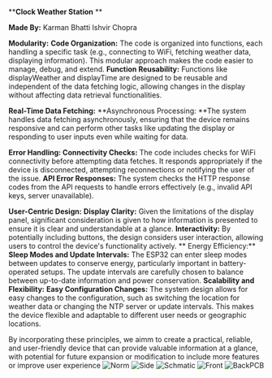 
****Clock Weather Station**
**

**Made By:**
Karman Bhatti
Ishvir Chopra

**Modularity:**
**Code Organization:** The code is organized into functions, each handling a specific task (e.g., connecting to WiFi, fetching weather data, displaying information). This modular approach makes the code easier to manage, debug, and extend.
**Function Reusability:** Functions like displayWeather and displayTime are designed to be reusable and independent of the data fetching logic, allowing changes in the display without affecting data retrieval functionalities.

**Real-Time Data Fetching:**
**Asynchronous Processing: **The system handles data fetching asynchronously, ensuring that the device remains responsive and can perform other tasks like updating the display or responding to user inputs even while waiting for data.

**Error Handling:
Connectivity Checks:** The code includes checks for WiFi connectivity before attempting data fetches. It responds appropriately if the device is disconnected, attempting reconnections or notifying the user of the issue.
**API Error Responses:** The system checks the HTTP response codes from the API requests to handle errors effectively (e.g., invalid API keys, server unavailable).

**User-Centric Design:**
**Display Clarity:** Given the limitations of the display panel, significant consideration is given to how information is presented to ensure it is clear and understandable at a glance.
**Interactivity:** By potentially including buttons, the design considers user interaction, allowing users to control the device's functionality actively.
**
Energy Efficiency:**
**Sleep Modes and Update Intervals:** The ESP32 can enter sleep modes between updates to conserve energy, particularly important in battery-operated setups. The update intervals are carefully chosen to balance between up-to-date information and power conservation.
**Scalability and Flexibility:**
**Easy Configuration Changes:** The system design allows for easy changes to the configuration, such as switching the location for weather data or changing the NTP server or update intervals. This makes the device flexible and adaptable to different user needs or geographic locations.

By incorporating these principles, we aimm to create a practical, reliable, and user-friendly device that can provide valuable information at a glance, with potential for future expansion or modification to include more features or improve user experience
![Norm](https://github.com/DefaultBanda/ESPHackathon/assets/98918477/4b44da22-a858-40b6-9ccb-e084071dda99)
![Side](https://github.com/DefaultBanda/ESPHackathon/assets/98918477/8aa44c87-df0d-4dc3-a7ce-fe5782c15489)
![Schmatic](https://github.com/DefaultBanda/ESPHackathon/assets/98918477/2e48898d-3700-4364-9de6-a8038981aed2)
![Front](https://github.com/DefaultBanda/ESPHackathon/assets/98918477/51c67405-9cfe-4e68-8100-c49cb3cf0b11)
![BackPCB](https://github.com/DefaultBanda/ESPHackathon/assets/98918477/a30cc026-b7a5-4490-a7af-2d7f11713c35)

